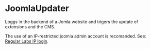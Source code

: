 # JoomlaUpdater

Loggs in the backend of a Jomla website and trigers the update of extensions and the CMS.

The use of an IP-restricted joomla admin account is recomanded. See: [Regular Labs IP login](https://regularlabs.com/iplogin).
